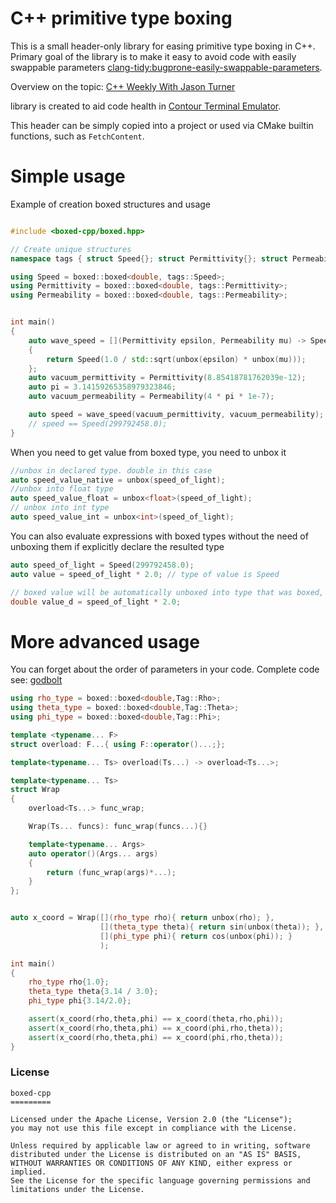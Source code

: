 # C++ primitive type boxing

This is a small header-only library for easing primitive type boxing in C++.
Primary goal of the library is to make it easy to avoid code with easily swappable parameters [clang-tidy:bugprone-easily-swappable-parameters](https://clang.llvm.org/extra/clang-tidy/checks/bugprone/easily-swappable-parameters.html).

Overview on the topic: [C++ Weekly With Jason Turner](https://www.youtube.com/watch?v=Zq4yYPG7Erc)

library is created to aid code health in [Contour Terminal Emulator](https://github.com/christianparpart/contour/).

This header can be simply copied into a project or used via CMake builtin functions, such as `FetchContent`.

# Simple usage

Example of creation boxed structures and usage
``` c++

#include <boxed-cpp/boxed.hpp>

// Create unique structures
namespace tags { struct Speed{}; struct Permittivity{}; struct Permeability{}; }

using Speed = boxed::boxed<double, tags::Speed>;
using Permittivity = boxed::boxed<double, tags::Permittivity>;
using Permeability = boxed::boxed<double, tags::Permeability>;


int main()
{
    auto wave_speed = [](Permittivity epsilon, Permeability mu) -> Speed
    {
        return Speed(1.0 / std::sqrt(unbox(epsilon) * unbox(mu)));
    };
    auto vacuum_permittivity = Permittivity(8.85418781762039e-12);
    auto pi = 3.14159265358979323846;
    auto vacuum_permeability = Permeability(4 * pi * 1e-7);

    auto speed = wave_speed(vacuum_permittivity, vacuum_permeability);
    // speed == Speed(299792458.0);
}

```


When you need to get value from boxed type, you need to unbox it
``` c++
//unbox in declared type. double in this case
auto speed_value_native = unbox(speed_of_light);
//unbox into float type
auto speed_value_float = unbox<float>(speed_of_light);
// unbox into int type
auto speed_value_int = unbox<int>(speed_of_light);
```


You can also evaluate expressions with boxed types without the need of unboxing them if explicitly declare the resulted type
``` c++
auto speed_of_light = Speed(299792458.0);
auto value = speed_of_light * 2.0; // type of value is Speed

// boxed value will be automatically unboxed into type that was boxed, in this case double
double value_d = speed_of_light * 2.0;
```


# More advanced usage
You can forget about the order of parameters in your code. Complete code see: [godbolt](https://godbolt.org/z/K4r9d9far)

``` c++
using rho_type = boxed::boxed<double,Tag::Rho>;
using theta_type = boxed::boxed<double,Tag::Theta>;
using phi_type = boxed::boxed<double,Tag::Phi>;

template <typename... F>
struct overload: F...{ using F::operator()...;};

template<typename... Ts> overload(Ts...) -> overload<Ts...>;

template<typename... Ts>
struct Wrap
{
    overload<Ts...> func_wrap;

    Wrap(Ts... funcs): func_wrap(funcs...){}

    template<typename... Args>
    auto operator()(Args... args)
    {
        return (func_wrap(args)*...);
    }
};


auto x_coord = Wrap([](rho_type rho){ return unbox(rho); },
                    [](theta_type theta){ return sin(unbox(theta)); },
                    [](phi_type phi){ return cos(unbox(phi)); }
                    );

int main()
{
    rho_type rho{1.0};
    theta_type theta{3.14 / 3.0};
    phi_type phi{3.14/2.0};

    assert(x_coord(rho,theta,phi) == x_coord(theta,rho,phi));
    assert(x_coord(rho,theta,phi) == x_coord(phi,rho,theta));
    assert(x_coord(rho,theta,phi) == x_coord(phi,rho,theta));
}
```



### License

```
boxed-cpp
=========

Licensed under the Apache License, Version 2.0 (the "License");
you may not use this file except in compliance with the License.

Unless required by applicable law or agreed to in writing, software
distributed under the License is distributed on an "AS IS" BASIS,
WITHOUT WARRANTIES OR CONDITIONS OF ANY KIND, either express or implied.
See the License for the specific language governing permissions and
limitations under the License.
```
